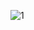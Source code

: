 
![1](https://user-images.githubusercontent.com/31938621/192395724-41866e24-d6fe-413f-b541-9fda539bc6dc.png)
